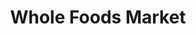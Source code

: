 ---
title: "Whole Foods Market"
url: /washington/whole-foods-market-i-street-northwest/
shop: supermarket
---